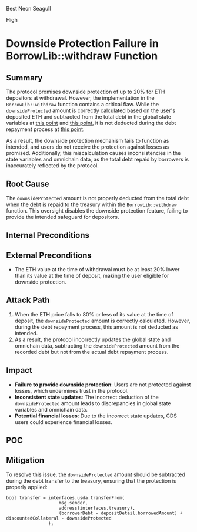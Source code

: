 Best Neon Seagull

High

# Downside Protection Failure in BorrowLib::withdraw Function

## Summary  
The protocol promises downside protection of up to 20% for ETH depositors at withdrawal. However, the implementation in the `BorrowLib::withdraw` function contains a critical flaw. While the `downsideProtected` amount is correctly calculated based on the user's deposited ETH and subtracted from the total debt in the global state variables at [this point](https://github.com/sherlock-audit/2024-11-autonomint/blob/0d324e04d4c0ca306e1ae4d4c65f0cb9d681751b/Blockchain/Blockchian/contracts/lib/BorrowLib.sol#L840) and [this point](https://github.com/sherlock-audit/2024-11-autonomint/blob/0d324e04d4c0ca306e1ae4d4c65f0cb9d681751b/Blockchain/Blockchian/contracts/lib/BorrowLib.sol#L873C15-L875C18), it is not deducted during the debt repayment process at [this point](https://github.com/sherlock-audit/2024-11-autonomint/blob/0d324e04d4c0ca306e1ae4d4c65f0cb9d681751b/Blockchain/Blockchian/contracts/lib/BorrowLib.sol#L877C15-L882C19).

As a result, the downside protection mechanism fails to function as intended, and users do not receive the protection against losses as promised. Additionally, this miscalculation causes inconsistencies in the state variables and omnichain data, as the total debt repaid by borrowers is inaccurately reflected by the protocol.

## Root Cause  
The `downsideProtected` amount is not properly deducted from the total debt when the debt is repaid to the treasury within the `BorrowLib::withdraw` function. This oversight disables the downside protection feature, failing to provide the intended safeguard for depositors.

## Internal Preconditions  
## External Preconditions  
- The ETH value at the time of withdrawal must be at least 20% lower than its value at the time of deposit, making the user eligible for downside protection.
  
## Attack Path  
1. When the ETH price falls to 80% or less of its value at the time of deposit, the `downsideProtected` amount is correctly calculated. However, during the debt repayment process, this amount is not deducted as intended.  
2. As a result, the protocol incorrectly updates the global state and omnichain data, subtracting the `downsideProtected` amount from the recorded debt but not from the actual debt repayment process.

## Impact  
- **Failure to provide downside protection**: Users are not protected against losses, which undermines trust in the protocol.  
- **Inconsistent state updates**: The incorrect deduction of the `downsideProtected` amount leads to discrepancies in global state variables and omnichain data.  
- **Potential financial losses**: Due to the incorrect state updates, CDS users could experience financial losses.

## POC  
## Mitigation  
To resolve this issue, the `downsideProtected` amount should be subtracted during the debt transfer to the treasury, ensuring that the protection is properly applied:
```solidity
bool transfer = interfaces.usda.transferFrom(
                    msg.sender,
                    address(interfaces.treasury),
                    (borrowerDebt - depositDetail.borrowedAmount) + discountedCollateral - downsideProtected
                );
```